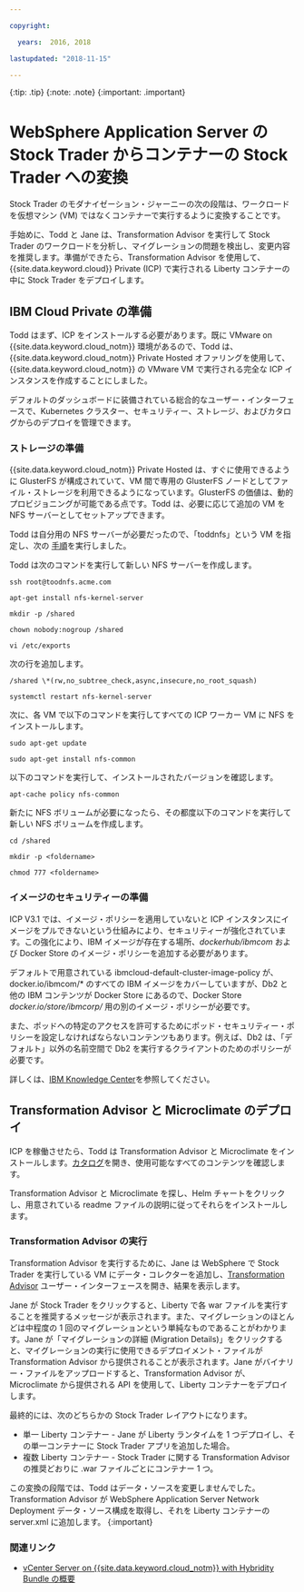 ```yaml
---

copyright:

  years:  2016, 2018

lastupdated: "2018-11-15"

---
```


{:tip: .tip}
{:note: .note}
{:important: .important}

# WebSphere Application Server の Stock Trader からコンテナーの Stock Trader への変換

Stock Trader のモダナイゼーション・ジャーニーの次の段階は、ワークロードを仮想マシン (VM) ではなくコンテナーで実行するように変換することです。

手始めに、Todd と Jane は、Transformation Advisor を実行して Stock Trader のワークロードを分析し、マイグレーションの問題を検出し、変更内容を推奨します。準備ができたら、Transformation Advisor を使用して、{{site.data.keyword.cloud}} Private (ICP) で実行される Liberty コンテナーの中に Stock Trader をデプロイします。

## IBM Cloud Private の準備

Todd はまず、ICP をインストールする必要があります。既に VMware on {{site.data.keyword.cloud_notm}} 環境があるので、Todd は、{{site.data.keyword.cloud_notm}} Private Hosted オファリングを使用して、{{site.data.keyword.cloud_notm}} の VMware VM で実行される完全な ICP インスタンスを作成することにしました。

デフォルトのダッシュボードに装備されている総合的なユーザー・インターフェースで、Kubernetes クラスター、セキュリティー、ストレージ、およびカタログからのデプロイを管理できます。

### ストレージの準備

{{site.data.keyword.cloud_notm}} Private Hosted は、すぐに使用できるように GlusterFS が構成されていて、VM 間で専用の GlusterFS ノードとしてファイル・ストレージを利用できるようになっています。GlusterFS の価値は、動的プロビジョニングが可能である点です。Todd は、必要に応じて追加の VM を NFS サーバーとしてセットアップできます。

Todd は自分用の NFS サーバーが必要だったので、「toddnfs」という VM を指定し、次の
[手順](https://help.ubuntu.com/community/SettingUpNFSHowTo)を実行しました。

Todd は次のコマンドを実行して新しい NFS サーバーを作成します。

`ssh root@toodnfs.acme.com`

`apt-get install nfs-kernel-server`

`mkdir -p /shared`

`chown nobody:nogroup /shared`

`vi /etc/exports`

次の行を追加します。

`/shared \*(rw,no_subtree_check,async,insecure,no_root_squash)`

`systemctl restart nfs-kernel-server`

次に、各 VM で以下のコマンドを実行してすべての ICP ワーカー VM に NFS をインストールします。

`sudo apt-get update`

`sudo apt-get install nfs-common`

以下のコマンドを実行して、インストールされたバージョンを確認します。

`apt-cache policy nfs-common`

新たに NFS ボリュームが必要になったら、その都度以下のコマンドを実行して新しい NFS ボリュームを作成します。

`cd /shared`

`mkdir -p <foldername>`

`chmod 777 <foldername>`

### イメージのセキュリティーの準備

ICP V3.1 では、イメージ・ポリシーを適用していないと ICP インスタンスにイメージをプルできないという仕組みにより、セキュリティーが強化されています。この強化により、IBM イメージが存在する場所、*dockerhub/ibmcom* および Docker Store のイメージ・ポリシーを追加する必要があります。

デフォルトで用意されている ibmcloud-default-cluster-image-policy が、docker.io/ibmcom/\* のすべての IBM イメージをカバーしていますが、Db2 と他の IBM コンテンツが Docker Store にあるので、Docker Store  *docker.io/store/ibmcorp/* 用の別のイメージ・ポリシーが必要です。

また、ポッドへの特定のアクセスを許可するためにポッド・セキュリティー・ポリシーを設定しなければならないコンテンツもあります。例えば、Db2 は、「デフォルト」以外の名前空間で Db2 を実行するクライアントのためのポリシーが必要です。

詳しくは、[IBM Knowledge
Center](https://www.ibm.com/support/knowledgecenter/SSBS6K_3.1.0/manage_cluster/enable_pod_security.html)を参照してください。

## Transformation Advisor と Microclimate のデプロイ

ICP を稼働させたら、Todd は Transformation Advisor と Microclimate をインストールします。[カタログ](https://www.ibm.com/cloud/private/developer)を開き、使用可能なすべてのコンテンツを確認します。

Transformation Advisor と Microclimate を探し、Helm チャートをクリックし、用意されている readme ファイルの説明に従ってそれらをインストールします。

### Transformation Advisor の実行

Transformation Advisor を実行するために、Jane は WebSphere で Stock Trader を実行している VM にデータ・コレクターを追加し、[Transformation
Advisor](https://developer.ibm.com/recipes/tutorials/using-the-transformation-advisor-on-ibm-cloud-private/) ユーザー・インターフェースを開き、結果を表示します。

Jane が Stock Trader をクリックすると、Liberty で各 war ファイルを実行することを推奨するメッセージが表示されます。また、マイグレーションのほとんどは中程度の 1 回のマイグレーションという単純なものであることがわかります。Jane が「マイグレーションの詳細 (Migration Details)」をクリックすると、マイグレーションの実行に使用できるデプロイメント・ファイルが Transformation Advisor から提供されることが表示されます。Jane がバイナリー・ファイルをアップロードすると、Transformation Advisor が、Microclimate から提供される API を使用して、Liberty コンテナーをデプロイします。

最終的には、次のどちらかの Stock Trader レイアウトになります。
* 単一 Liberty コンテナー - Jane が Liberty ランタイムを 1 つデプロイし、その単一コンテナーに Stock Trader アプリを追加した場合。
* 複数 Liberty コンテナー - Stock Trader に関する Transformation Advisor の推奨どおりに .war ファイルごとにコンテナー 1 つ。

この変換の段階では、Todd はデータ・ソースを変更しませんでした。Transformation Advisor が WebSphere Application Server Network Deployment データ・ソース構成を取得し、それを Liberty コンテナーの server.xml に追加します。
{:important}

### 関連リンク

* [vCenter Server on {{site.data.keyword.cloud_notm}} with Hybridity Bundle の概要](../vcs/vcs-hybridity-intro.html)
